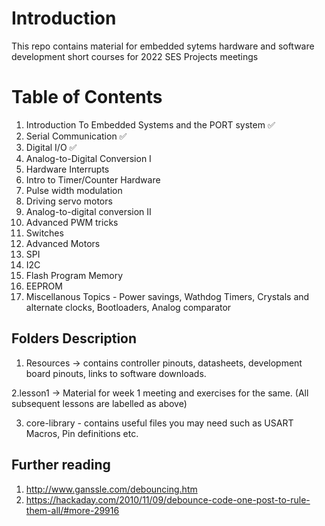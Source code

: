 # Introduction

This repo contains material for embedded sytems hardware and software development short courses for 2022 SES Projects meetings

# Table of Contents
1. Introduction To Embedded Systems and the PORT system :white_check_mark:
2. Serial Communication :white_check_mark:
3. Digital I/O :white_check_mark:
4. Analog-to-Digital Conversion I
5. Hardware Interrupts
6. Intro to Timer/Counter Hardware
7. Pulse width modulation
8. Driving servo motors
9. Analog-to-digital conversion II
10. Advanced PWM tricks
11. Switches
12. Advanced Motors
13. SPI
14. I2C
15. Flash Program Memory
16. EEPROM
17. Miscellanous Topics - Power savings, Wathdog Timers, Crystals and alternate clocks, Bootloaders, Analog comparator


## Folders Description
1. Resources -> contains controller pinouts, datasheets, development board pinouts, links to software downloads.

2.lesson1 -> Material for week 1 meeting and exercises for the same. (All subsequent lessons are labelled as above)

3. core-library - contains useful files you may need such as USART Macros, Pin definitions etc.

## Further reading
1. http://www.ganssle.com/debouncing.htm
2. https://hackaday.com/2010/11/09/debounce-code-one-post-to-rule-them-all/#more-29916
